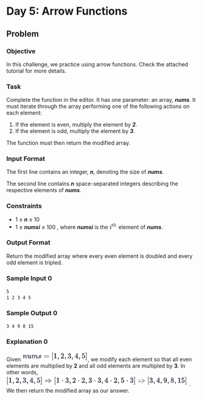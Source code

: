 # Day 5: Arrow Functions

## Problem

### Objective

<p>In this challenge, we practice using arrow functions. Check the attached tutorial for more details.</p>

### Task

<p>Complete the function in the editor. It has one parameter: an array, <b><i>nums</i></b>. It must iterate through the array performing one of the following actions on each element:</p>

1. If the element is even, multiply the element by <b><i>2</i></b>.
2. If the element is odd, multiply the element by <b><i>3</i></b>.

<p>The function must then return the modified array.</p>

### Input Format

<p>The first line contains an integer, <b><i>n</i></b>, denoting the size of <b><i>nums</i></b>.</p>
<p>The second line contains <b><i>n</i></b> space-separated integers describing the respective elements of <b><i>nums</i></b>.</p>

### Constraints

- 1 ≤ <b><i>n</i></b> ≤ 10
- 1 ≤ <b><i>numsi</i></b> ≤ 100 , where <b><i>numsi</i></b> is the
  <span style="font-size: 100%; display: inline-block;" class="MathJax_SVG" id="MathJax-Element-4-Frame">
  <svg xmlns:xlink="http://www.w3.org/1999/xlink" width="2.575ex" height="2.509ex" style="vertical-align: -0.338ex;" viewBox="0 -934.9 1108.8 1080.4" role="img" focusable="false"><g stroke="currentColor" fill="currentColor" stroke-width="0" transform="matrix(1 0 0 -1 0 0)"><path stroke-width="1" d="M184 600Q184 624 203 642T247 661Q265 661 277 649T290 619Q290 596 270 577T226 557Q211 557 198 567T184 600ZM21 287Q21 295 30 318T54 369T98 420T158 442Q197 442 223 419T250 357Q250 340 236 301T196 196T154 83Q149 61 149 51Q149 26 166 26Q175 26 185 29T208 43T235 78T260 137Q263 149 265 151T282 153Q302 153 302 143Q302 135 293 112T268 61T223 11T161 -11Q129 -11 102 10T74 74Q74 91 79 106T122 220Q160 321 166 341T173 380Q173 404 156 404H154Q124 404 99 371T61 287Q60 286 59 284T58 281T56 279T53 278T49 278T41 278H27Q21 284 21 287Z"></path><g transform="translate(345,362)"><path stroke-width="1" transform="scale(0.707)" d="M26 385Q19 392 19 395Q19 399 22 411T27 425Q29 430 36 430T87 431H140L159 511Q162 522 166 540T173 566T179 586T187 603T197 615T211 624T229 626Q247 625 254 615T261 596Q261 589 252 549T232 470L222 433Q222 431 272 431H323Q330 424 330 420Q330 398 317 385H210L174 240Q135 80 135 68Q135 26 162 26Q197 26 230 60T283 144Q285 150 288 151T303 153H307Q322 153 322 145Q322 142 319 133Q314 117 301 95T267 48T216 6T155 -11Q125 -11 98 4T59 56Q57 64 57 83V101L92 241Q127 382 128 383Q128 385 77 385H26Z"></path><g transform="translate(255,0)"><path stroke-width="1" transform="scale(0.707)" d="M137 683Q138 683 209 688T282 694Q294 694 294 685Q294 674 258 534Q220 386 220 383Q220 381 227 388Q288 442 357 442Q411 442 444 415T478 336Q478 285 440 178T402 50Q403 36 407 31T422 26Q450 26 474 56T513 138Q516 149 519 151T535 153Q555 153 555 145Q555 144 551 130Q535 71 500 33Q466 -10 419 -10H414Q367 -10 346 17T325 74Q325 90 361 192T398 345Q398 404 354 404H349Q266 404 205 306L198 293L164 158Q132 28 127 16Q114 -11 83 -11Q69 -11 59 -2T48 16Q48 30 121 320L195 616Q195 629 188 632T149 637H128Q122 643 122 645T124 664Q129 683 137 683Z"></path></g></g></g></svg>
  </span>
  element of <b><i>nums</i></b>.

### Output Format

<p>Return the modified array where every even element is doubled and every odd element is tripled.</p>

### Sample Input 0

```
5
1 2 3 4 5
```

### Sample Output 0

```
3 4 9 8 15
```

### Explanation 0

<p>Given <img src="img/nums.png">, we modify each element so that all even elements are multiplied by <b>2</b> and all odd elements are multipled by <b>3</b>. In other words, <img src="img/nums1.png"> . We then return the modified array as our answer.</p>
